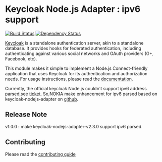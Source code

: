 # Keycloak Node.js Adapter : ipv6 support

[![Build Status](https://travis-ci.org/keycloak/keycloak-nodejs-connect.svg?branch=master)](https://travis-ci.org/keycloak/keycloak-nodejs-connect)
[![Dependency Status](https://img.shields.io/david/keycloak/keycloak-nodejs-connect.svg?style=flat-square)](https://david-dm.org/keycloak/keycloak-nodejs-connect)

[Keycloak](http://keycloak.org/) is a standalone authentication
server, akin to a standalone database.  It provides hooks for federated
authentication, including authenticating against various social networks
and OAuth providers (G+, Facebook, etc).

This module makes it simple to implement a Node.js Connect-friendly
application that uses Keycloak for its authentication and authorization needs. For usage instructions, please read the [documentation](https://keycloak.gitbooks.io/securing-client-applications-guide/content/topics/oidc/nodejs-adapter.html).

Currently, the official keycloak Node.js couldn't support ipv6 address parsed,see [ticket](https://issues.jboss.org/browse/KEYCLOAK-5347?filter=-2). 
So,NOKIA make enhancement for ipv6 parsed based on keycloak-nodejs-adapter on [github](https://github.com/nokia/keycloak-nodejs-connect/tree/master). 

## Release Note
   v1.0.0 : make keycloak-nodejs-adapter-v2.3.0 support ipv6 parsed.  

## Contributing

Please read the [contributing guide](./CONTRIBUTING.md)
